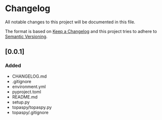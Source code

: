 # Changelog
All notable changes to this project will be documented in this file.

The format is based on [Keep a Changelog](https:/keepachangelog.com/en/1.0.0)
and this project tries to adhere to [Semantic Versioning](https://semver.org/spec/v2.0.0.html).
## [0.0.1]
### Added
- CHANGELOG.md
- .gitignore
- environment.yml
- pyproject.toml
- README.md
- setup.py
- topaspy/topaspy.py
- topaspy/.gitignore